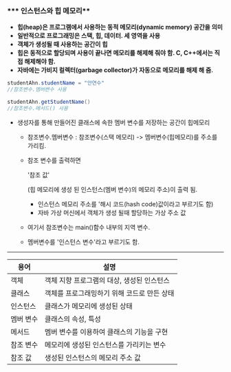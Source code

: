 ### *** 인스턴스와 힙 메모리**

- **힙(heap)은 프로그램에서 사용하는 동적 메모리(dynamic memory) 공간을 의미**
- **일반적으로 프로그래밍은 스택, 힙, 데이터. 세 영역을 사용**
- **객체가 생성될 때 사용하는 공간이 힙**
- **힙은 동적으로 할당되며 사용이 끝나면 메모리를 해제해 줘야 함. C, C++에서는 직접 해제해야 함.**
- **자바에는 가비지 컬렉터(garbage collector)가 자동으로 메모리를 해제 해 줌.**

```java
studentAhn.studentName = "안연수"
//참조변수.멤버변수 사용

studentAhn.getStudentName()
//참조변수.메서드() 사용
```

- 생성자를 통해 만들어진 클래스에 속한 멤버 변수를 저장하는 공간이 힙메모리

  - 참조변수.멤버변수 : 참조변수(스택 메모리) -> 멤버변수(힙메모리)를 주소를 가리킴.

  - 참조 변수를 출력하면

     

    '참조 값'

    (힙 메모리에 생성 된 인스턴스(멤버 변수)의 메모리 주소)이 출력 됨.

    - 인스턴스 메모리 주소를 '해시 코드(hash code)값이라고 부르기도 함)
    - 자바 가상 머신에서 객체가 생성 될때 할당하는 가상 주소 값

  - 여기서 참조변수는 main()함수 내부의 지역 변수.

  - 멤버변수를 '인스턴스 변수'라고 부르기도 함.



------



| 용어      | 설명                                        |
| --------- | ------------------------------------------- |
| 객체      | 객체 지향 프로그램의 대상, 생성된 인스턴스  |
| 클래스    | 객체를 프로그래밍하기 위해 코드로 만든 상태 |
| 인스턴스  | 클래스가 메모리에 생성된 상태               |
| 멤버 변수 | 클래스의 속성, 특성                         |
| 메서드    | 멤버 변수를 이용하여 클래스의 기능을 구현   |
| 참조 변수 | 메모리에 생성된 인스턴스를 가리키는 변수    |
| 참조 값   | 생성된 인스턴스의 메모리 주소 값            |